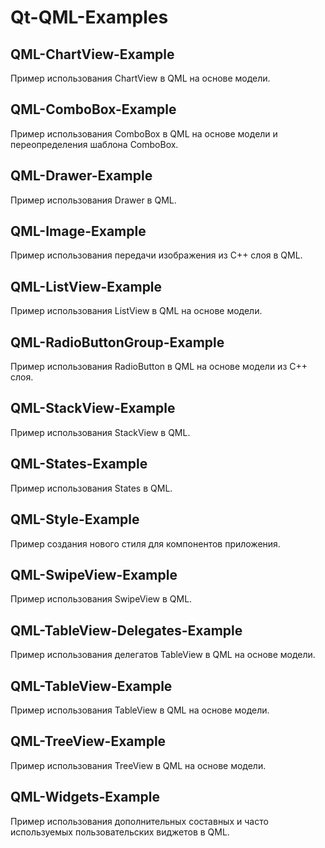 # Qt-QML-Examples

## QML-ChartView-Example

Пример использования ChartView в QML на основе модели.

## QML-ComboBox-Example

Пример использования ComboBox в QML на основе модели и переопределения шаблона ComboBox.

## QML-Drawer-Example

Пример использования Drawer в QML.

## QML-Image-Example

Пример использования передачи изображения из C++ слоя в QML.

## QML-ListView-Example

Пример использования ListView в QML на основе модели.

## QML-RadioButtonGroup-Example

Пример использования RadioButton в QML на основе модели из C++ слоя.

## QML-StackView-Example

Пример использования StackView в QML.

## QML-States-Example

Пример использования States в QML.

## QML-Style-Example

Пример создания нового стиля для компонентов приложения.

## QML-SwipeView-Example

Пример использования SwipeView в QML.

## QML-TableView-Delegates-Example

Пример использования делегатов TableView в QML на основе модели.

## QML-TableView-Example

Пример использования TableView в QML на основе модели.

## QML-TreeView-Example

Пример использования TreeView в QML на основе модели.

## QML-Widgets-Example

Пример использования дополнительных составных и часто используемых пользовательских виджетов в QML.